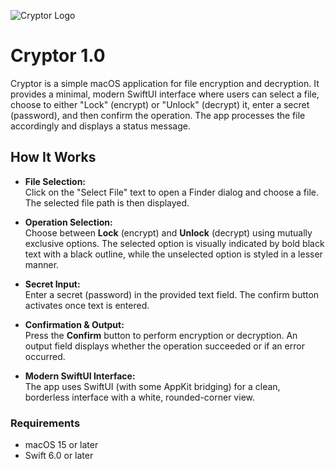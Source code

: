 ![Cryptor Logo](ASSETS/cryptor_logo.png)

# Cryptor 1.0

Cryptor is a simple macOS application for file encryption and decryption. It provides a minimal, modern SwiftUI interface where users can select a file, choose to either "Lock" (encrypt) or "Unlock" (decrypt) it, enter a secret (password), and then confirm the operation. The app processes the file accordingly and displays a status message.

## How It Works

- **File Selection:**  
  Click on the "Select File" text to open a Finder dialog and choose a file. The selected file path is then displayed.

- **Operation Selection:**  
  Choose between **Lock** (encrypt) and **Unlock** (decrypt) using mutually exclusive options. The selected option is visually indicated by bold black text with a black outline, while the unselected option is styled in a lesser manner.

- **Secret Input:**  
  Enter a secret (password) in the provided text field. The confirm button activates once text is entered.

- **Confirmation & Output:**  
  Press the **Confirm** button to perform encryption or decryption. An output field displays whether the operation succeeded or if an error occurred.

- **Modern SwiftUI Interface:**  
  The app uses SwiftUI (with some AppKit bridging) for a clean, borderless interface with a white, rounded-corner view.

### Requirements

- macOS 15 or later
- Swift 6.0 or later